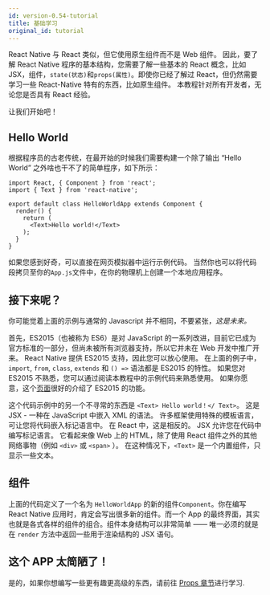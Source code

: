 ```yaml
---
id: version-0.54-tutorial
title: 基础学习
original_id: tutorial
---
```


React Native 与 React 类似，但它使用原生组件而不是 Web 组件。 因此，要了解 React Native 程序的基本结构，您需要了解一些基本的 React 概念，比如 JSX，组件，`state(状态)`和`props(属性)`。即使你已经了解过 React，但仍然需要学习一些 React-Native 特有的东西，比如原生组件。 本教程针对所有开发者，无论您是否具有 React 经验。

让我们开始吧！

## Hello World

根据程序员的古老传统，在最开始的时候我们需要构建一个除了输出 “Hello World” 之外啥也干不了的简单程序，如下所示：

```ReactNativeWebPlayer
import React, { Component } from 'react';
import { Text } from 'react-native';

export default class HelloWorldApp extends Component {
  render() {
    return (
      <Text>Hello world!</Text>
    );
  }
}
```

如果您感到好奇，可以直接在网页模拟器中运行示例代码。 当然你也可以将代码段拷贝至你的`App.js`文件中，在你的物理机上创建一个本地应用程序。

## 接下来呢？

你可能觉着上面的示例与通常的 Javascript 并不相同，不要紧张，_这是未来。_

首先，ES2015（也被称为 ES6）是对 JavaScript 的一系列改进，目前它已成为官方标准的一部分，但尚未被所有浏览器支持，所以它并未在 Web 开发中推广开来。 React Native 提供 ES2015 支持，因此您可以放心使用。 在上面的例子中，`import`, `from`, `class`, `extends` 和 `() =>` 语法都是 ES2015 的特性。 如果您对 ES2015 不熟悉，您可以通过阅读本教程中的示例代码来熟悉使用。 如果你愿意，这个[页面](https://babeljs.io/learn-es2015/)很好的介绍了 ES2015 的功能。

这个代码示例中的另一个不寻常的东西是 `<Text> Hello world！</ Text>`。 这是 JSX - 一种在 JavaScript 中嵌入 XML 的语法。 许多框架使用特殊的模板语言，可让您将代码嵌入标记语言中。 在 React 中，这是相反的。 JSX 允许您在代码中编写标记语言。 它看起来像 Web 上的 HTML，除了使用 React 组件之外的其他网络事物（例如 `<div>` 或 `<span>` ）。 在这种情况下，`<Text>` 是一个内置组件，只显示一些文本。

## 组件

上面的代码定义了一个名为 `HelloWorldApp` 的新的组件`Component`。你在编写 React Native 应用时，肯定会写出很多新的组件。而一个 App 的最终界面，其实也就是各式各样的组件的组合。组件本身结构可以非常简单 —— 唯一必须的就是在 `render` 方法中返回一些用于渲染结构的 JSX 语句。

## 这个 APP 太简陋了！

是的，如果你想编写一些更有趣更高级的东西，请前往 [Props 章节](props.md)进行学习.
